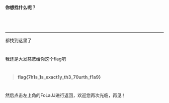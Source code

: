 **你想找什么呢？**



<br>



# 



---



都找到这里了

# 

我还是大发慈悲给你这个flag吧

# 



> **flag{7h1s_1s_exact1y_th3_70urth_f1a9}**



# 

然后点击左上角的FoLaJJ进行返回，欢迎您再次光临，再见！







<br>

<br>

<br>

<br>

